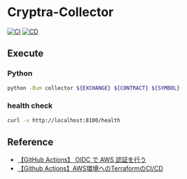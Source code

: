 # Cryptra-Collector

[![CI](https://github.com/XxxKMSxxX/Cryptra-Collector/actions/workflows/ci.yml/badge.svg)](https://github.com/XxxKMSxxX/Cryptra-Collector/actions/workflows/ci.yml)
[![CD](https://github.com/XxxKMSxxX/Cryptra-Collector/actions/workflows/cd.yml/badge.svg)](https://github.com/XxxKMSxxX/Cryptra-Collector/actions/workflows/cd.yml)

## Execute

### Python

```bash
python -Bum collector ${EXCHANGE} ${CONTRACT} ${SYMBOL}
```

### health check

```bash
curl -v http://localhost:8100/health
```

## Reference

- [【GitHub Actions】 OIDC で AWS 認証を行う](https://zenn.dev/yn26/articles/df05547c44b379)
- [【Github Actions】AWS環境へのTerraformのCI/CD](https://zenn.dev/yn26/articles/3429b834bb0e42)
